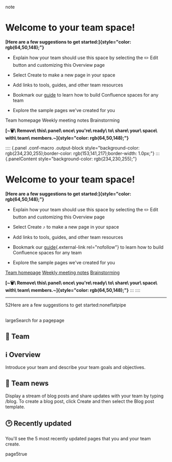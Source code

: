 note

# Welcome to your team space!

**[Here are a few suggestions to get
started:]{style="color: rgb(64,50,148);"}**

- Explain how your team should use this space by selecting the ✏️ Edit
  button and customizing this Overview page

- Select Create to make a new page in your space

- Add links to tools, guides, and other team resources

- Bookmark our
  [guide](https://www.atlassian.com/blog/confluence/build-confluence-spaces-team-project)
  to learn how to build Confluence spaces for any team

- Explore the sample pages we\'ve created for you

Team homepage Weekly meeting notes Brainstorming

**[~🗑\ Remove\ this\ panel\ once\ you\'re\ ready\ to\ share\ your\ space\ with\ team\ members.~]{style="color: rgb(64,50,148);"}**

:::: {.panel .conf-macro .output-block style="background-color: rgb(234,230,255);border-color: rgb(153,141,217);border-width: 1.0px;"}
::: {.panelContent style="background-color: rgb(234,230,255);"}
# Welcome to your team space!

**[Here are a few suggestions to get
started:]{style="color: rgb(64,50,148);"}**

- Explain how your team should use this space by selecting the ✏️ Edit
  button and customizing this Overview page

- Select Create ⤴ to make a new page in your space

- Add links to tools, guides, and other team resources

- Bookmark our
  [guide](https://www.atlassian.com/blog/confluence/build-confluence-spaces-team-project){.external-link
  rel="nofollow"} to learn how to build Confluence spaces for any team

- Explore the sample pages we\'ve created for you

[Team
homepage](/wiki/spaces/ADSDATAPLATFORM/pages/107151672/Team+homepage)
[Weekly meeting
notes](/wiki/spaces/ADSDATAPLATFORM/pages/107151681/Weekly+meeting+notes)
[Brainstorming](/wiki/spaces/ADSDATAPLATFORM/pages/107151690/Brainstorming)

**[~🗑\ Remove\ this\ panel\ once\ you\'re\ ready\ to\ share\ your\ space\ with\ team\ members.~]{style="color: rgb(64,50,148);"}**
:::
::::

------------------------------------------------------------------------

52Here are a few suggestions to get started:noneflatpipe

\
largeSearch for a pagepage

## 🎽 Team

## ℹ️ Overview

Introduce your team and describe your team goals and objectives.

## 📣 Team news

Display a stream of blog posts and share updates with your team by
typing /blog. To create a blog post, click Create and then select the
Blog post template.

## 🕑 Recently updated

You\'ll see the 5 most recently updated pages that you and your team
create.

page5true
